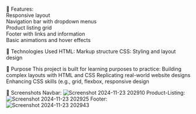 🚀 Features:  
    Responsive layout  
    Navigation bar with dropdown menus  
    Product listing grid  
    Footer with links and information  
    Basic animations and hover effects  


🔧 Technologies Used
    HTML: Markup structure
    CSS: Styling and layout design


🎯 Purpose
    This project is built for learning purposes to practice:
      Building complex layouts with HTML and CSS
      Replicating real-world website designs
      Enhancing CSS skills (e.g., grid, flexbox, responsive design


🌟 Screenshots
    Navbar:
      ![Screenshot 2024-11-23 202910](https://github.com/user-attachments/assets/744c3bd0-4926-4dce-8021-94d404c846f8)
    Product-Listing:
      ![Screenshot 2024-11-23 202925](https://github.com/user-attachments/assets/6a0e5e55-588c-4697-b8a4-cb5f2302adf4)
    Footer:
      ![Screenshot 2024-11-23 202943](https://github.com/user-attachments/assets/0ff1c2fd-221c-499c-8c05-9db33dd910de)
